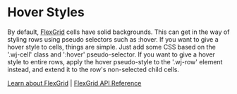 Hover Styles
============

By default, [FlexGrid](https://www.grapecity.com/wijmo/api/classes/wijmo_grid.flexgrid.html) cells have solid backgrounds. This can get in the way of styling rows using pseudo selectors such as :hover. If you want to give a hover style to cells, things are simple. Just add some CSS based on the '.wj-cell' class and ':hover' pseudo-selector.  If you want to give a hover style to entire rows, apply the hover pseudo-style to the '.wj-row' element instead, and extend it to the row's non-selected child cells.

[Learn about FlexGrid](https://www.grapecity.com/wijmo/flexgrid-javascript-data-grid) | [FlexGrid API Reference](https://www.grapecity.com/wijmo/api/classes/wijmo_grid.flexgrid.html)